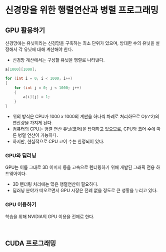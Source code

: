 # 신경망을 위한 행렬연산과 병렬 프로그래밍

## GPU 활용하기

신경망에는 유닛이라는 신경망을 구축하는 최소 단위가 있으며, 방대한 수의 유닛을 설정해서 각 유닛에 대해 계산해야 한다.
- 신경망 계산에서는 구성할 유닛을 행렬로 나타낸다.
```c++
a[1000][1000];

for (int i = 0; i < 1000; i++)
{
    for (int j = 0; j < 1000; j++)
    {
        a[i][j] = 1;
    }
}
```
- 위의 방식은 CPU가 1000 x 1000의 계싼을 하나씩 차례로 처리하므로 O(n^2)의 연산량을 가지게 된다.
- 컴퓨터의 CPU는 병렬 연산 유닛(코어)을 탑재하고 있으므로, CPU와 코어 수에 따른 병렬 연산이 가능하다.
- 하지만, 현실적으로 CPU 코어 수는 한정되어 있다.

### GPU와 딥러닝
GPU는 이름 그대로 3D 이미지 등을 고속으로 렌더링하기 위해 개발된 그래픽 전용 하드웨어이다.
- 3D 렌더링 처리에는 많은 행렬연산이 필요하다.
- 딥러닝 분야가 떠오르면서 GPU 시장은 전례 없을 정도로 큰 성황을 누리고 있다.

### GPU 이용하기
학습을 위해 NVIDIA의 GPU 이용을 전제로 한다.

</br>

## CUDA 프로그래밍